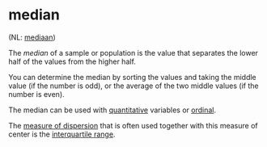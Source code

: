 # median

(NL: [mediaan](../nl/mediaan.md))

The *median* of a sample or population is the value that separates the lower half of the values from the higher half.

You can determine the median by sorting the values and taking the middle value (if the number is odd), or the average of the two middle values (if the number is even).

The median can be used with [quantitative](level-of-measurement.md#quantitative-variables) variables or [ordinal](level-of-measurement.md#ordinal-scale).

The [measure of dispersion](measure-of-dispersion.md) that is often used together with this measure of center is the [interquartile range](interquartile-range.md).
